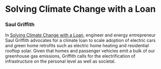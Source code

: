# Solving Climate Change with a Loan 
### Saul Griffith 
In [Solving Climate Change with a Loan](https://www.saulgriffith.com/blog/solving-climate-change-with-a-loan), engineer and energy entrepreneur Saul Griffith advocates for a climate loan to scale adoption of electric cars and green home retrofits such as electric home heating and residential rooftop solar.
Given that homes and passenger vehicles emit a bulk of our greenhouse gas emissions, Griffith calls for the electrification of infrastructure on the personal level as well as societal.
